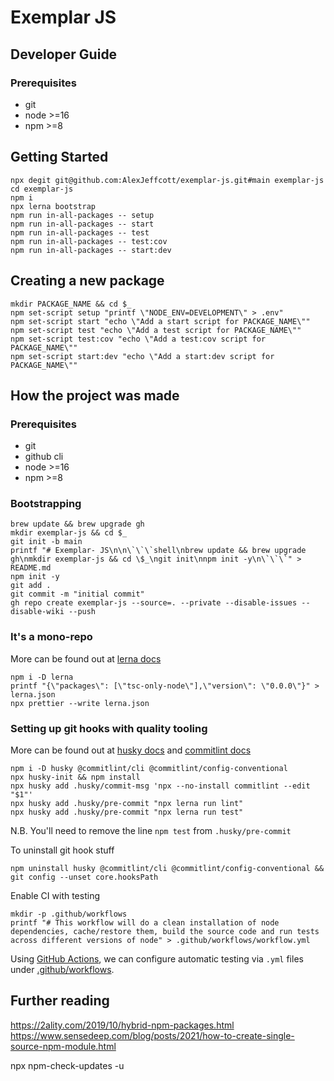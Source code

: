 # Exemplar JS

## Developer Guide

### Prerequisites

- git
- node >=16
- npm >=8

## Getting Started

```shell
npx degit git@github.com:AlexJeffcott/exemplar-js.git#main exemplar-js
cd exemplar-js
npm i
npx lerna bootstrap
npm run in-all-packages -- setup
npm run in-all-packages -- start
npm run in-all-packages -- test
npm run in-all-packages -- test:cov
npm run in-all-packages -- start:dev
```

## Creating a new package

```shell
mkdir PACKAGE_NAME && cd $_
npm set-script setup "printf \"NODE_ENV=DEVELOPMENT\" > .env"
npm set-script start "echo \"Add a start script for PACKAGE_NAME\""
npm set-script test "echo \"Add a test script for PACKAGE_NAME\""
npm set-script test:cov "echo \"Add a test:cov script for PACKAGE_NAME\""
npm set-script start:dev "echo \"Add a start:dev script for PACKAGE_NAME\""
```

## How the project was made

### Prerequisites

- git
- github cli
- node >=16
- npm >=8

### Bootstrapping

```shell
brew update && brew upgrade gh
mkdir exemplar-js && cd $_
git init -b main
printf "# Exemplar- JS\n\n\`\`\`shell\nbrew update && brew upgrade gh\nmkdir exemplar-js && cd \$_\ngit init\nnpm init -y\n\`\`\`" > README.md
npm init -y
git add .
git commit -m "initial commit"
gh repo create exemplar-js --source=. --private --disable-issues --disable-wiki --push
```

### It's a mono-repo

More can be found out at [lerna docs](https://github.com/lerna/lerna)

```shell
npm i -D lerna
printf "{\"packages\": [\"tsc-only-node\"],\"version\": \"0.0.0\"}" > lerna.json
npx prettier --write lerna.json
```

### Setting up git hooks with quality tooling

More can be found out at [husky docs](https://typicode.github.io/husky) and [commitlint docs](https://commitlint.js.org/#/reference-configuration)

```shell
npm i -D husky @commitlint/cli @commitlint/config-conventional
npx husky-init && npm install
npx husky add .husky/commit-msg 'npx --no-install commitlint --edit "$1"'
npx husky add .husky/pre-commit "npx lerna run lint"
npx husky add .husky/pre-commit "npx lerna run test"
```

N.B. You'll need to remove the line `npm test` from `.husky/pre-commit`

To uninstall git hook stuff

```shell
npm uninstall husky @commitlint/cli @commitlint/config-conventional && git config --unset core.hooksPath
```

Enable CI with testing

```shell
mkdir -p .github/workflows
printf "# This workflow will do a clean installation of node dependencies, cache/restore them, build the source code and run tests across different versions of node" > .github/workflows/workflow.yml
```

Using [GitHub Actions](https://github.com/features/actions), we can configure automatic testing via `.yml` files under [.github/workflows](.github/workflows).

## Further reading

https://2ality.com/2019/10/hybrid-npm-packages.html
https://www.sensedeep.com/blog/posts/2021/how-to-create-single-source-npm-module.html


npx npm-check-updates -u
